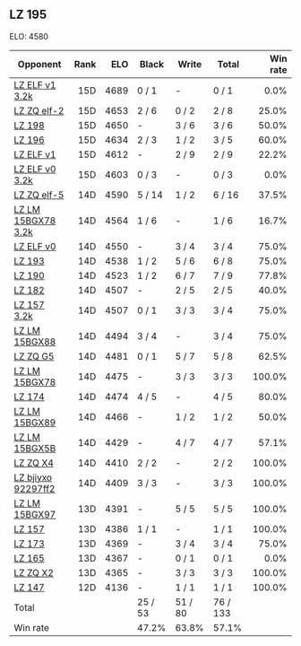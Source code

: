 ## LZ 195 ##

ELO: 4580

Opponent | Rank | ELO | Black | Write | Total | Win rate
---------|-----:|----:|-------|-------|-------|-------:
[LZ ELF v1 3.2k](LZ%20ELF%20v1%203.2k.md) | 15D | 4689 | 0 / 1 | - | 0 / 1 | 0.0%
[LZ ZQ elf-2](LZ%20ZQ%20elf-2.md) | 15D | 4653 | 2 / 6 | 0 / 2 | 2 / 8 | 25.0%
[LZ 198](LZ%20198.md) | 15D | 4650 | - | 3 / 6 | 3 / 6 | 50.0%
[LZ 196](LZ%20196.md) | 15D | 4634 | 2 / 3 | 1 / 2 | 3 / 5 | 60.0%
[LZ ELF v1](LZ%20ELF%20v1.md) | 15D | 4612 | - | 2 / 9 | 2 / 9 | 22.2%
[LZ ELF v0 3.2k](LZ%20ELF%20v0%203.2k.md) | 15D | 4603 | 0 / 3 | - | 0 / 3 | 0.0%
[LZ ZQ elf-5](LZ%20ZQ%20elf-5.md) | 14D | 4590 | 5 / 14 | 1 / 2 | 6 / 16 | 37.5%
[LZ LM 15BGX78 3.2k](LZ%20LM%2015BGX78%203.2k.md) | 14D | 4564 | 1 / 6 | - | 1 / 6 | 16.7%
[LZ ELF v0](LZ%20ELF%20v0.md) | 14D | 4550 | - | 3 / 4 | 3 / 4 | 75.0%
[LZ 193](LZ%20193.md) | 14D | 4538 | 1 / 2 | 5 / 6 | 6 / 8 | 75.0%
[LZ 190](LZ%20190.md) | 14D | 4523 | 1 / 2 | 6 / 7 | 7 / 9 | 77.8%
[LZ 182](LZ%20182.md) | 14D | 4507 | - | 2 / 5 | 2 / 5 | 40.0%
[LZ 157 3.2k](LZ%20157%203.2k.md) | 14D | 4507 | 0 / 1 | 3 / 3 | 3 / 4 | 75.0%
[LZ LM 15BGX88](LZ%20LM%2015BGX88.md) | 14D | 4494 | 3 / 4 | - | 3 / 4 | 75.0%
[LZ ZQ G5](LZ%20ZQ%20G5.md) | 14D | 4481 | 0 / 1 | 5 / 7 | 5 / 8 | 62.5%
[LZ LM 15BGX78](LZ%20LM%2015BGX78.md) | 14D | 4475 | - | 3 / 3 | 3 / 3 | 100.0%
[LZ 174](LZ%20174.md) | 14D | 4474 | 4 / 5 | - | 4 / 5 | 80.0%
[LZ LM 15BGX89](LZ%20LM%2015BGX89.md) | 14D | 4466 | - | 1 / 2 | 1 / 2 | 50.0%
[LZ LM 15BGX5B](LZ%20LM%2015BGX5B.md) | 14D | 4429 | - | 4 / 7 | 4 / 7 | 57.1%
[LZ ZQ X4](LZ%20ZQ%20X4.md) | 14D | 4410 | 2 / 2 | - | 2 / 2 | 100.0%
[LZ bjiyxo 92297ff2](LZ%20bjiyxo%2092297ff2.md) | 14D | 4409 | 3 / 3 | - | 3 / 3 | 100.0%
[LZ LM 15BGX97](LZ%20LM%2015BGX97.md) | 13D | 4391 | - | 5 / 5 | 5 / 5 | 100.0%
[LZ 157](LZ%20157.md) | 13D | 4386 | 1 / 1 | - | 1 / 1 | 100.0%
[LZ 173](LZ%20173.md) | 13D | 4369 | - | 3 / 4 | 3 / 4 | 75.0%
[LZ 165](LZ%20165.md) | 13D | 4367 | - | 0 / 1 | 0 / 1 | 0.0%
[LZ ZQ X2](LZ%20ZQ%20X2.md) | 13D | 4365 | - | 3 / 3 | 3 / 3 | 100.0%
[LZ 147](LZ%20147.md) | 12D | 4136 | - | 1 / 1 | 1 / 1 | 100.0%
Total | | | 25 / 53 | 51 / 80 | 76 / 133 | 
Win rate| | | 47.2% | 63.8% | 57.1% | 
